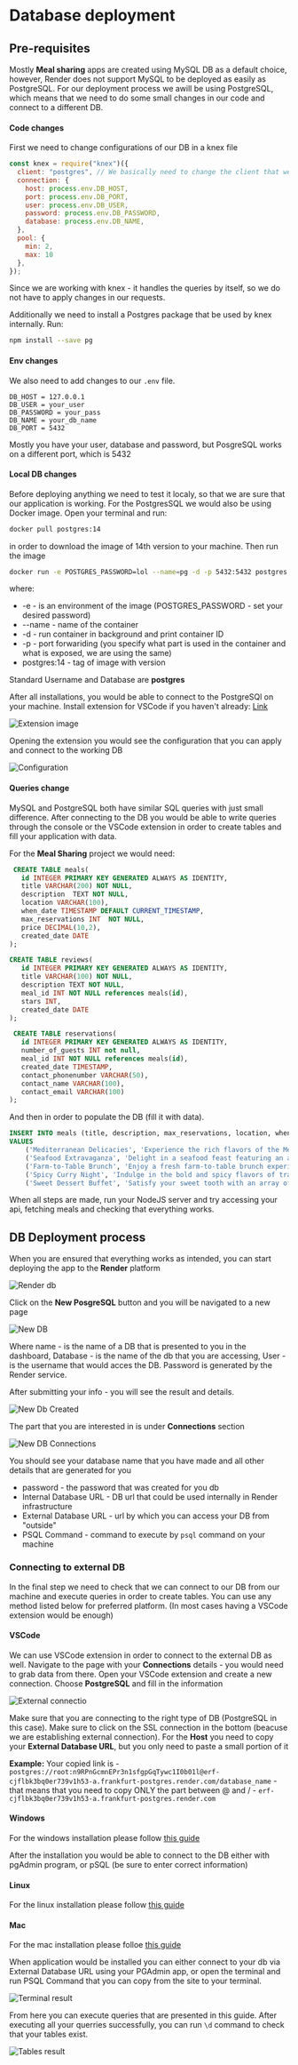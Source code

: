 # Database deployment
## Pre-requisites
Mostly **Meal sharing** apps are created using MySQL DB as a default choice, however, Render does not support MySQL to be deployed as easily as PostgreSQL. For our deployment process we awill be using PostgreSQL, which means that we need to do some small changes in our code and connect to a different DB.

#### Code changes
First we need to change configurations of our DB in a knex file
``` js
const knex = require("knex")({
  client: "postgres", // We basically need to change the client that we are using to postgres
  connection: {
    host: process.env.DB_HOST,
    port: process.env.DB_PORT,
    user: process.env.DB_USER,
    password: process.env.DB_PASSWORD,
    database: process.env.DB_NAME,
  },
  pool: {
    min: 2,
    max: 10
  },
});
```
Since we are working with knex - it handles the queries by itself, so we do not have to apply changes in our requests.

Additionally we need to install a Postgres package that be used by knex internally. Run:
``` sh
npm install --save pg
```

#### Env changes
We also need to add changes to our `.env` file.
```
DB_HOST = 127.0.0.1 
DB_USER = your_user
DB_PASSWORD = your_pass
DB_NAME = your_db_name
DB_PORT = 5432
``` 
Mostly you have your user, database and password, but PosgreSQL works on a different port, which is 5432

#### Local DB changes
Before deploying anything we need to test it localy, so that we are sure that our application is working. For the PostgresSQL we would also be using Docker image.
Open your terminal and run:
``` sh
docker pull postgres:14
```
in order to download the image of 14th version to your machine. Then run the image 
``` sh
docker run -e POSTGRES_PASSWORD=lol --name=pg -d -p 5432:5432 postgres:14
```
where:
- -e - is an environment of the image (POSTGRES_PASSWORD - set your desired password)
- --name - name of the container
- -d - run container in background and print container ID
- -p - port forwariding (you specify what part is used in the container and what is exposed, we are using the same)
- postgres:14 - tag of image with version

Standard Username and Database are **postgres** 

After all installations, you would be able to connect to the PostgreSQl on your machine.
Install extension for VSCode if you haven't already:
[Link](https://marketplace.visualstudio.com/items?itemName=cweijan.vscode-mysql-client2)

![Extension image](db_1.png)

Opening the extension you would see the configuration that you can apply and connect to the working DB

![Configuration](db_2.png)

#### Queries change
MySQL and PostgreSQL both have similar SQL queries with just small difference.
After connecting to the DB you would be able to write queries through the console or the VSCode extension in order to create tables and fill your application with data.

For the **Meal Sharing** project we would need:
``` SQL
 CREATE TABLE meals(
   id INTEGER PRIMARY KEY GENERATED ALWAYS AS IDENTITY,
   title VARCHAR(200) NOT NULL,
   description  TEXT NOT NULL,
   location VARCHAR(100),
   when_date TIMESTAMP DEFAULT CURRENT_TIMESTAMP,
   max_reservations INT  NOT NULL,
   price DECIMAL(10,2),  
   created_date DATE
);

CREATE TABLE reviews(
   id INTEGER PRIMARY KEY GENERATED ALWAYS AS IDENTITY,
   title VARCHAR(100) NOT NULL,
   description TEXT NOT NULL,
   meal_id INT NOT NULL references meals(id),
   stars INT,  
   created_date DATE
);

 CREATE TABLE reservations(
   id INTEGER PRIMARY KEY GENERATED ALWAYS AS IDENTITY,
   number_of_guests INT not null,
   meal_id INT NOT NULL references meals(id),
   created_date TIMESTAMP,
   contact_phonenumber VARCHAR(50),
   contact_name VARCHAR(100),
   contact_email VARCHAR(100)
);
```

And then in order to populate the DB (fill it with data).
``` SQL
INSERT INTO meals (title, description, max_reservations, location, when_date, price, created_date)
VALUES 
    ('Mediterranean Delicacies', 'Experience the rich flavors of the Mediterranean with a variety of dishes.', 9, '303 Sunset Ave', '2023-08-14 19:00:00', 20.00, '2023-08-06 18:40:00'),
    ('Seafood Extravaganza', 'Delight in a seafood feast featuring an assortment of ocean delights.', 10, '505 Oceanview Rd', '2023-08-18 17:30:00', 28.50, '2023-08-06 20:15:00'),
    ('Farm-to-Table Brunch', 'Enjoy a fresh farm-to-table brunch experience with locally sourced ingredients.', 6, '707 Green Acres Ln', '2023-08-17 11:00:00', 16.99, '2023-08-06 22:05:00'),
    ('Spicy Curry Night', 'Indulge in the bold and spicy flavors of traditional curry dishes.', 8, '909 Spice Blvd', '2023-08-09 20:30:00', 17.50, '2023-08-06 23:30:00'),
    ('Sweet Dessert Buffet', 'Satisfy your sweet tooth with an array of delectable desserts and treats.', 15, '1010 Sugar St', '2023-08-16 14:00:00', 12.25, '2023-08-07 01:15:00');
```

When all steps are made, run your NodeJS server and try accessing your api, fetching meals and checking that everything works.

## DB Deployment process
When you are ensured that everything works as intended, you can start deploying the app to the **Render** platform

![Render db](db_3.png)

Click on the **New PosgreSQL** button and you will be navigated to a new page

![New DB](db_4.png)

Where name - is the name of a DB that is presented to you in the dashboard, Database - is the name of the db that you are accessing, User - is the username that would acces the DB. Password is generated by the Render service.

After submitting your info - you will see the result and details.

![New Db Created](db_5.png)

The part that you are interested in is under **Connections** section

![New DB Connections](db_6.png)

You should see your database name that you have made and all other details that are generated for you
 
 - password - the password that was created for you db
 - Internal Database URL - DB url that could be used internally in Render infrastructure
 - External Database URL - url by which you can access your DB from "outside"
 - PSQL Command - command to execute by `psql` command on your machine

### Connecting to external DB
In the final step we need to check that we can connect to our DB from our machine and execute queries in order to create tables. You can use any method listed below for preferred platform. (In most cases having a VSCode extension would be enough)

#### VSCode
We can use VSCode extension in order to connect to the external DB as well. Navigate to the page with your **Connections** details - you would need to grab data from there. 
Open your VSCode extension and create a new connection. Choose **PostgreSQL** and fill in the information

![External connectio](db_9.png)

Make sure that you are connecting to the right type of DB (PostgreSQL in this case).
Make sure to click on the SSL connection in the bottom (beacuse we are establishing external connection).
For the **Host** you need to copy your **External Database URL**, but you only need to paste a small portion of it

**Example:** Your copied link is - 
`postgres://root:n9RPnGcmnEPr3n1sfgpGqTywc1I0b01l@erf-cjflbk3bq0er739v1h53-a.frankfurt-postgres.render.com/database_name` - that means that you need to copy ONLY the part between @ and / - `erf-cjflbk3bq0er739v1h53-a.frankfurt-postgres.render.com`

#### Windows
For the windows installation please follow [this guide](https://www.guru99.com/download-install-postgresql.html)

After the installation you would be able to connect to the DB either with pgAdmin program, or pSQL (be sure to enter correct information)
#### Linux
For the linux installation please follow [this guide](https://www.guru99.com/install-postgresql-on-ubuntu.html)

#### Mac
For the mac installation please folloe [this guide](https://wiki.postgresql.org/wiki/Homebrew)

When application would be installed you can either connect to your db via External Database URL using your PGAdmin app, or open the terminal and run PSQL Command that you can copy from the site to your terminal.

![Terminal result](db_7.png)

From here you can execute queries that are presented in this guide. After executing all your querries successfully, you can run `\d` command to check that your tables exist.

![Tables result](db_8.png)
